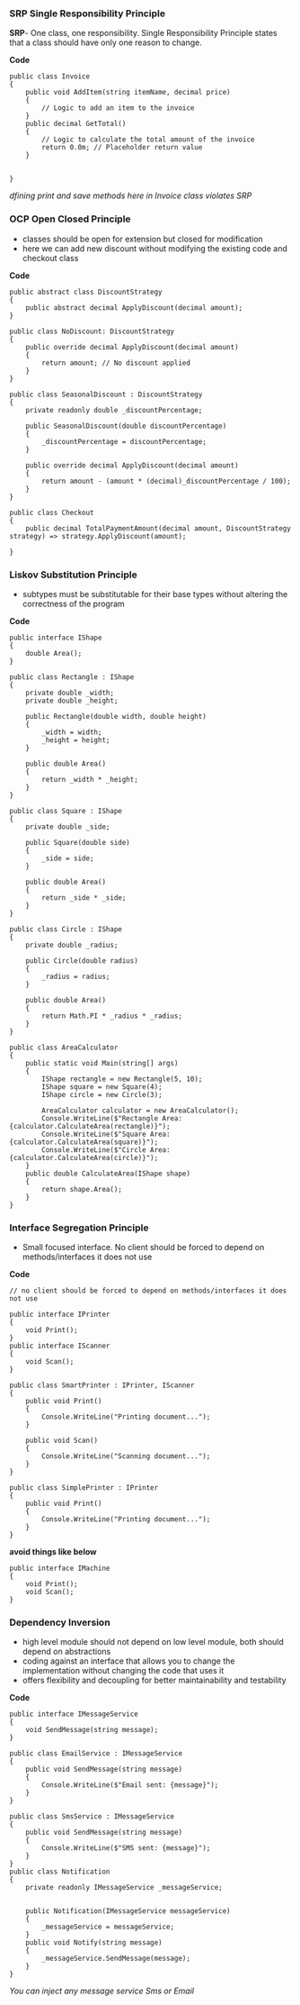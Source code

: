 ### SRP Single Responsibility Principle

**SRP**- One class, one responsibility. Single Responsibility Principle states that a class should have only one reason to change.

**Code**
```
public class Invoice
{
    public void AddItem(string itemName, decimal price)
    {
        // Logic to add an item to the invoice        
    }
    public decimal GetTotal()
    {
        // Logic to calculate the total amount of the invoice
        return 0.0m; // Placeholder return value
    }


}
```
_dfining print and save methods here in Invoice class violates SRP_

### OCP Open Closed Principle
- classes should be open for extension but closed for modification
- here we can add new discount without modifying the existing code and checkout class

**Code**
```
public abstract class DiscountStrategy
{
    public abstract decimal ApplyDiscount(decimal amount);
}

public class NoDiscount: DiscountStrategy
{
    public override decimal ApplyDiscount(decimal amount)
    {
        return amount; // No discount applied
    }
}

public class SeasonalDiscount : DiscountStrategy
{
    private readonly double _discountPercentage;

    public SeasonalDiscount(double discountPercentage)
    {
        _discountPercentage = discountPercentage;
    }

    public override decimal ApplyDiscount(decimal amount)
    {
        return amount - (amount * (decimal)_discountPercentage / 100);
    }
}

public class Checkout
{
    public decimal TotalPaymentAmount(decimal amount, DiscountStrategy strategy) => strategy.ApplyDiscount(amount); 

}
```

### Liskov Substitution Principle
- subtypes must be substitutable for their base types without altering the correctness of the program

**Code**
```
public interface IShape
{
    double Area();
}

public class Rectangle : IShape
{
    private double _width;
    private double _height;

    public Rectangle(double width, double height)
    {
        _width = width;
        _height = height;
    }

    public double Area()
    {
        return _width * _height;
    }
}

public class Square : IShape
{
    private double _side;

    public Square(double side)
    {
        _side = side;
    }

    public double Area()
    {
        return _side * _side;
    }
}

public class Circle : IShape
{
    private double _radius;

    public Circle(double radius)
    {
        _radius = radius;
    }

    public double Area()
    {
        return Math.PI * _radius * _radius;
    }
}

public class AreaCalculator
{ 
    public static void Main(string[] args)
    {
        IShape rectangle = new Rectangle(5, 10);
        IShape square = new Square(4);
        IShape circle = new Circle(3);

        AreaCalculator calculator = new AreaCalculator();
        Console.WriteLine($"Rectangle Area: {calculator.CalculateArea(rectangle)}");
        Console.WriteLine($"Square Area: {calculator.CalculateArea(square)}");
        Console.WriteLine($"Circle Area: {calculator.CalculateArea(circle)}");
    }
    public double CalculateArea(IShape shape)
    {
        return shape.Area();
    }
}
```

### Interface Segregation Principle
- Small focused interface. No client should be forced to depend on methods/interfaces it does not use

**Code**
```
// no client should be forced to depend on methods/interfaces it does not use

public interface IPrinter
{
    void Print();
}
public interface IScanner
{
    void Scan();
}

public class SmartPrinter : IPrinter, IScanner
{
    public void Print()
    {
        Console.WriteLine("Printing document...");
    }

    public void Scan()
    {
        Console.WriteLine("Scanning document...");
    }
}

public class SimplePrinter : IPrinter
{
    public void Print()
    {
        Console.WriteLine("Printing document...");
    }
}
```
**avoid things like below**

```
public interface IMachine
{
    void Print();
    void Scan();
}
```


### Dependency Inversion 
- high level module should not depend on low level module, both should depend on abstractions
- coding against an interface that allows you to change the implementation without changing the code that uses it
- offers flexibility and decoupling for better maintainability and testability

**Code**
```
public interface IMessageService
{
    void SendMessage(string message);
}

public class EmailService : IMessageService
{
    public void SendMessage(string message)
    {
        Console.WriteLine($"Email sent: {message}");
    }
}

public class SmsService : IMessageService
{
    public void SendMessage(string message)
    {
        Console.WriteLine($"SMS sent: {message}");
    }
}
public class Notification
{
    private readonly IMessageService _messageService;


    public Notification(IMessageService messageService)
    {
        _messageService = messageService;
    }
    public void Notify(string message)
    {
        _messageService.SendMessage(message);
    }
}
```
*You can inject any message service Sms or Email*
